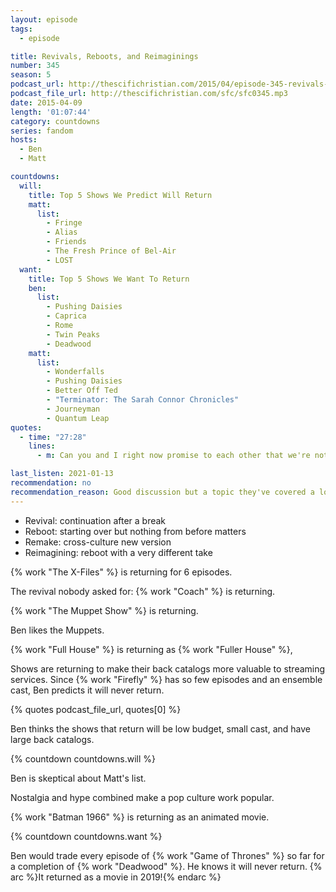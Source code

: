 ```yaml
---
layout: episode
tags:
  - episode

title: Revivals, Reboots, and Reimaginings
number: 345
season: 5
podcast_url: http://thescifichristian.com/2015/04/episode-345-revivals-reboots-and-reimaginings/
podcast_file_url: http://thescifichristian.com/sfc/sfc0345.mp3
date: 2015-04-09
length: '01:07:44'
category: countdowns
series: fandom
hosts:
  - Ben
  - Matt

countdowns:
  will:
    title: Top 5 Shows We Predict Will Return
    matt: 
      list:
        - Fringe
        - Alias
        - Friends
        - The Fresh Prince of Bel-Air
        - LOST
  want:
    title: Top 5 Shows We Want To Return
    ben:
      list:
        - Pushing Daisies
        - Caprica
        - Rome
        - Twin Peaks
        - Deadwood
    matt: 
      list:
        - Wonderfalls
        - Pushing Daisies
        - Better Off Ted
        - "Terminator: The Sarah Connor Chronicles"
        - Journeyman
        - Quantum Leap
quotes:
  - time: "27:28"
    lines:
      - m: Can you and I right now promise to each other that we're not gonna go back and rewatch Coach?

last_listen: 2021-01-13
recommendation: no
recommendation_reason: Good discussion but a topic they've covered a lot
---
```


- Revival: continuation after a break
- Reboot: starting over but nothing from before matters
- Remake: cross-culture new version
- Reimagining: reboot with a very different take

{% work "The X-Files" %} is returning for 6 episodes.

The revival nobody asked for: {% work "Coach" %} is returning.

{% work "The Muppet Show" %} is returning.

Ben likes the Muppets.

{% work "Full House" %} is returning as {% work "Fuller House" %},

Shows are returning to make their back catalogs more valuable to streaming services. Since {% work "Firefly" %} has so few episodes and an ensemble cast, Ben predicts it will never return.

{% quotes podcast_file_url, quotes[0] %}

Ben thinks the shows that return will be low budget, small cast, and have large back catalogs.

{% countdown countdowns.will %}

Ben is skeptical about Matt's list.

Nostalgia and hype combined make a pop culture work popular.

{% work "Batman 1966" %} is returning as an animated movie.

{% countdown countdowns.want %}

Ben would trade every episode of {% work "Game of Thrones" %} so far for a completion of {% work "Deadwood" %}. He knows it will never return.
{% arc %}It returned as a movie in 2019!{% endarc %}